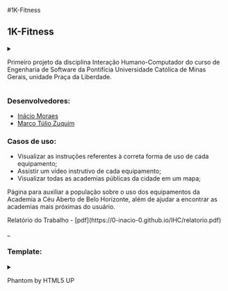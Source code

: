 ﻿#1K-Fitness
<article>
	<h2>1K-Fitness</h2>
	<details>
		<summary>
			<p>
				Primeiro projeto da disciplina Interação Humano-Computador do curso de Engenharia de 
				Software da Pontifícia Universidade Católica de Minas Gerais, unidade Praça da Liberdade.
			</p>
		</summary>
		<p>
			A disciplina Interação Humano-Computador tem como objetivo transmitir conceitos básicos, 
			fatores humanos em software interativo (teorias, princípios e regras basicas), Engenharia 
			cognitiva e abordagens semióticas, ciclo de vida na Engenharia da Usabilidade, Design de 
			Interação, projeto de interface para diversos dispositivos, e definição e métodos para 
			avaliação de usabilidade e acessibilidade.
		</p>
	</details>
	<h3>Desenvolvedores:</h3>
	<ul class="icons">
		<li><a href="https://github.com/0-Inacio-0" class="icon style1 fa-github"><span class="label">Inácio Moraes</span></a></li>
		<li><a href="https://github.com/Zuquim" class="icon style1 fa-github"><span class="label">Marco Túlio Zuquim</span></a></li>
	</ul>
	<h3>Casos de uso:</h3>
	<ul>
		<li>Visualizar as instruções referentes à correta forma de uso de cada equipamento;</li>
		<li>Assistir um vídeo instrutivo de cada equipamento;</li>
		<li>Visualizar todas as academias públicas da cidade em um mapa;</li>
	</ul>
	<p>
		Página para auxiliar a população sobre o uso dos equipamentos da Academia a Céu Aberto de 
		Belo Horizonte, além de ajudar a encontrar as academias mais próximas do usuário.
	</p>
</article>
Relatório do Trabalho - [pdf](https://0-inacio-0.github.io/IHC/relatorio.pdf)

_
<article>
	<h3>Template:</h3>
	<details>
		<summary><p>Phantom by HTML5 UP</p></summary>
		<p>html5up.net | @ajlkn</p>
		<p>Free for personal and commercial use under the CCA 3.0 license (html5up.net/license)</p>
		<p>
			This is Phantom, a simple design built around a grid of large, colorful, semi-interactive
			image tiles (of which you can have as many or as few as you like). Makes use of some
			SVG and animation techniques I've been experimenting with on that other project of mine
			you may have heard about (https://carrd.co), and includes a handy generic page for whatever.
		</p>
		<p>AJ</p>
		<p>aj@lkn.io | @ajlkn</p>
		<p>Credits:</p>
		<ul>
			<li>jQuery (jquery.com)</li>
			<li>Responsive Tools (github.com/ajlkn/responsive-tools)</li>
		</ul>
	</details>
</article>